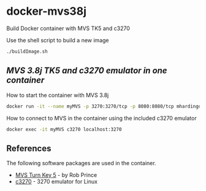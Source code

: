 # docker-mvs38j
Build Docker container with MVS TK5 and c3270

Use the shell script to build a new image

```sh
./buildImage.sh
```

## _MVS 3.8j TK5 and c3270 emulator in one container_

How to start the container with MVS 3.8j

```sh
docker run -it --name myMVS -p 3270:3270/tcp -p 8080:8080/tcp mhardingdk/mvs
```

How to connect to MVS in the container using the included c3270 emulator

```sh
docker exec -it myMVS c3270 localhost:3270
```

## References

The following software packages are used in the container.
- [MVS Turn Key 5](https://www.prince-webdesign.nl/index.php/software/mvs-3-8j-turnkey-5) - by Rob Prince
- [c3270](https://x3270.miraheze.org/wiki/C3270) - 3270 emulator for Linux
